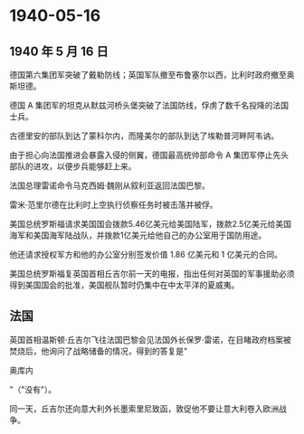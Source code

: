 # 1940-05-16

## 1940 年 5 月 16 日

德国第六集团军突破了戴勒防线；英国军队撤至布鲁塞尔以西，比利时政府撤至奥斯坦德。

德国 A
集团军的坦克从默兹河桥头堡突破了法国防线，俘虏了数千名投降的法国士兵。

古德里安的部队到达了蒙科尔内，而隆美尔的部队到达了埃勒普河畔阿韦讷。

由于担心向法国推进会暴露入侵的侧翼，德国最高统帅部命令 A
集团军停止先头部队的进攻，以便步兵能够赶上来。

法国总理雷诺命令马克西姆·魏刚从叙利亚返回法国巴黎。

雷米·范里尔德在比利时上空执行侦察任务时被击落并被俘。

美国总统罗斯福请求美国国会拨款5.46亿美元给美国陆军，拨款2.5亿美元给美国海军和美国海军陆战队，并拨款1亿美元给他自己的办公室用于国防用途。

他还请求授权军方和他的办公室分别签发价值 1.86 亿美元和 1 亿美元的合同。

美国总统罗斯福复英国首相丘吉尔前一天的电报，指出任何对英国的军事援助必须得到美国国会的批准，美国舰队暂时仍集中在中太平洋的夏威夷。

## 法国

英国首相温斯顿·丘吉尔飞往法国巴黎会见法国外长保罗·雷诺，在目睹政府档案被焚烧后，他询问了战略储备的情况，得到的答复是"

奥库内

"（"没有"）。

同一天，丘吉尔还向意大利外长墨索里尼致函，敦促他不要让意大利卷入欧洲战争。

